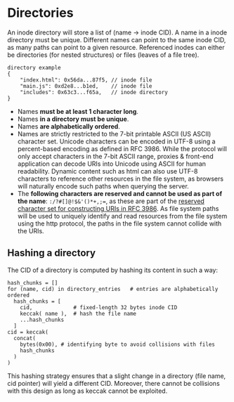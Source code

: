 # Directories

An inode directory will store a list of (name → inode CID). A name in a inode directory must be unique. Different names can point to the same inode CID, as many paths can point to a given resource. Referenced inodes can either be directories (for nested structures) or files (leaves of a file tree).

```
directory example
{
	"index.html": 0x56da...87f5, // inode file
	"main.js": 0xd2e8...b1ed,    // inode file
	"includes": 0x63c3...f65a,   // inode directory
}
```

- Names **must be at least 1 character long**.
- Names **in a directory must be unique**.
- Names **are alphabetically ordered**.
- Names are strictly restricted to the 7-bit printable ASCII (US ASCII) character set. Unicode characters can be encoded in UTF-8 using a percent-based encoding as defined in RFC 3986. While the protocol will only accept characters in the 7-bit ASCII range, proxies & front-end application can decode URIs into Unicode using ASCII for human readability. Dynamic content such as html can also use UTF-8 characters to reference other resources in the file system, as browsers will naturally encode such paths when querying the server.
- The **following characters are reserved and cannot be used as part of the name**: `:/?#[]@!$&'()*+,;=`, as these are part of the [reserved character set for constructing URIs in RFC 3986](https://datatracker.ietf.org/doc/html/rfc3986#section-2.2). As file system paths will be used to uniquely identify and read resources from the file system using the http protocol, the paths in the file system cannot collide with the URIs.

## Hashing a directory

The CID of a directory is computed by hashing its content in such a way:

```
hash_chunks = []
for (name, cid) in directory_entries   # entries are alphabetically ordered
  hash_chunks = [
    cid,             # fixed-length 32 bytes inode CID
    keccak( name ),  # hash the file name
    ...hash_chunks
  ]
cid = keccak(
  concat(
    bytes(0x00), # identifying byte to avoid collisions with files
    hash_chunks
  )
)
```

This hashing strategy ensures that a slight change in a directory (file name, cid pointer) will yield a different CID. Moreover, there cannot be collisions with this design as long as keccak cannot be exploited.
